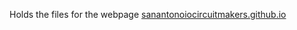 Holds the files for the webpage [sanantonoiocircuitmakers.github.io](https://sanantonoiocircuitmakers.github.io)

